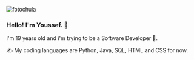 ![fotochula](https://github.com/YoussefAKQ/YoussefAKQ/assets/118306973/19279ca8-54c7-4960-9501-b391f314af6b)

### Hello! I'm Youssef. 👋

I'm 19 years old and i'm trying to be a Software Developer 🐣.

✍️ My coding languages are Python, Java, SQL, HTML and CSS for now.




